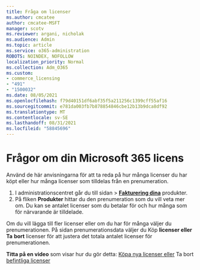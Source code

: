 ```yaml
---
title: Fråga om licenser
ms.author: cmcatee
author: cmcatee-MSFT
manager: scotv
ms.reviewer: argani, nicholak
ms.audience: Admin
ms.topic: article
ms.service: o365-administration
ROBOTS: NOINDEX, NOFOLLOW
localization_priority: Normal
ms.collection: Adm_O365
ms.custom:
- commerce_licensing
- "491"
- "1500032"
ms.date: 08/05/2021
ms.openlocfilehash: f79d40151df6abf35f5a211256c1399cff55af16
ms.sourcegitcommit: e781da003fb7b878854846cbe12b13b9dca8df92
ms.translationtype: MT
ms.contentlocale: sv-SE
ms.lasthandoff: 08/31/2021
ms.locfileid: "58845696"
---
```

# <a name="questions-about-your-microsoft-365-license"></a>Frågor om din Microsoft 365 licens

Använd de här anvisningarna för att ta reda på hur många licenser du har köpt eller hur många licenser som tilldelas från en prenumeration.
  
1. I administrationscentret går du  till sidan \> **[Fakturering dina](https://go.microsoft.com/fwlink/p/?linkid=842054)** produkter.
2. På fliken **Produkter** hittar du den prenumeration som du vill veta mer om. Du kan se antalet licenser som du betalar för och hur många som för närvarande är tilldelade.

Om du vill lägga till fler licenser eller om du har för många väljer du prenumerationen. På sidan prenumerationsdata väljer du Köp **licenser eller Ta** **bort** licenser för att justera det totala antalet licenser för prenumerationen.

**Titta på en video** som visar hur du gör detta: [Köpa nya licenser eller](https://go.microsoft.com/fwlink/p/?linkid=2154857) Ta bort [befintliga licenser](https://go.microsoft.com/fwlink/p/?linkid=2154938)